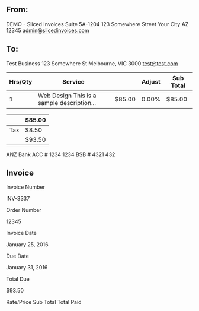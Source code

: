 <!-- image -->

## From:

DEMO - Sliced Invoices Suite 5A-1204 123 Somewhere Street Your City AZ 12345 admin@slicedinvoices.com

## To:

Test Business 123 Somewhere St Melbourne, VIC 3000 test@test.com

|   Hrs/Qty | Service                                    |        | Adjust   | Sub Total   |
|-----------|--------------------------------------------|--------|----------|-------------|
|         1 | Web Design This is a sample description... | $85.00 | 0.00%    | $85.00      |

|     | $85.00   |
|-----|----------|
| Tax | $8.50    |
|     | $93.50   |

ANZ Bank ACC # 1234 1234 BSB # 4321 432

## Invoice

Invoice Number

INV-3337

Order Number

12345

Invoice Date

January 25, 2016

Due Date

January 31, 2016

Total Due

$93.50

Rate/Price Sub Total Total Paid